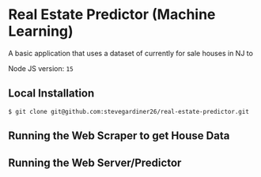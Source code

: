 # Real Estate Predictor (Machine Learning)

A basic application that uses a dataset of currently for sale houses in NJ to

Node JS version: `15`

## Local Installation

    $ git clone git@github.com:stevegardiner26/real-estate-predictor.git

## Running the Web Scraper to get House Data


## Running the Web Server/Predictor
